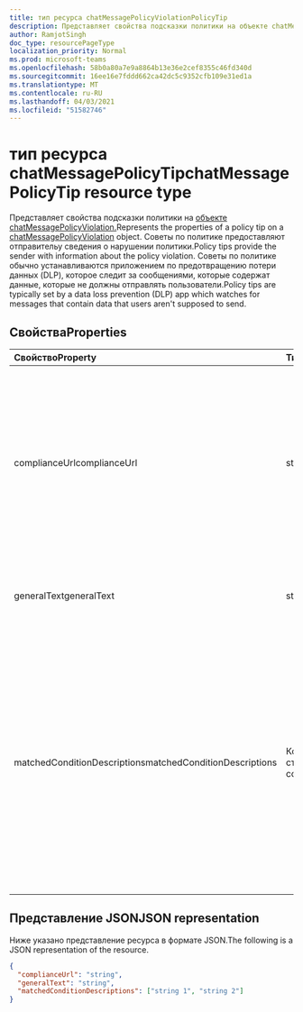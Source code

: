 ```yaml
---
title: тип ресурса chatMessagePolicyViolationPolicyTip
description: Представляет свойства подсказки политики на объекте chatMessagePolicyViolation. Советы по политике предоставляют отправительу сведения о нарушении политики.
author: RamjotSingh
doc_type: resourcePageType
localization_priority: Normal
ms.prod: microsoft-teams
ms.openlocfilehash: 58b0a80a7e9a8864b13e36e2cef8355c46fd340d
ms.sourcegitcommit: 16ee16e7fddd662ca42dc5c9352cfb109e31ed1a
ms.translationtype: MT
ms.contentlocale: ru-RU
ms.lasthandoff: 04/03/2021
ms.locfileid: "51582746"
---
```

# <a name="chatmessagepolicytip-resource-type"></a><span data-ttu-id="90b11-104">тип ресурса chatMessagePolicyTip</span><span class="sxs-lookup"><span data-stu-id="90b11-104">chatMessagePolicyTip resource type</span></span>

<span data-ttu-id="90b11-105">Представляет свойства подсказки политики на [объекте chatMessagePolicyViolation.](chatmessagepolicyviolation.md)</span><span class="sxs-lookup"><span data-stu-id="90b11-105">Represents the properties of a policy tip on a [chatMessagePolicyViolation](chatmessagepolicyviolation.md) object.</span></span> <span data-ttu-id="90b11-106">Советы по политике предоставляют отправительу сведения о нарушении политики.</span><span class="sxs-lookup"><span data-stu-id="90b11-106">Policy tips provide the sender with information about the policy violation.</span></span>
<span data-ttu-id="90b11-107">Советы по политике обычно устанавливаются приложением по предотвращению потери данных (DLP), которое следит за сообщениями, которые содержат данные, которые не должны отправлять пользователи.</span><span class="sxs-lookup"><span data-stu-id="90b11-107">Policy tips are typically set by a data loss prevention (DLP) app which watches for messages that contain data that users aren't supposed to send.</span></span>

## <a name="properties"></a><span data-ttu-id="90b11-108">Свойства</span><span class="sxs-lookup"><span data-stu-id="90b11-108">Properties</span></span>

| <span data-ttu-id="90b11-109">Свойство</span><span class="sxs-lookup"><span data-stu-id="90b11-109">Property</span></span>   | <span data-ttu-id="90b11-110">Тип</span><span class="sxs-lookup"><span data-stu-id="90b11-110">Type</span></span> |<span data-ttu-id="90b11-111">Описание</span><span class="sxs-lookup"><span data-stu-id="90b11-111">Description</span></span>|
|:---------------|:--------|:----------|
|<span data-ttu-id="90b11-112">complianceUrl</span><span class="sxs-lookup"><span data-stu-id="90b11-112">complianceUrl</span></span>|<span data-ttu-id="90b11-113">string</span><span class="sxs-lookup"><span data-stu-id="90b11-113">string</span></span>|<span data-ttu-id="90b11-114">URL-адрес, который пользователь может посетить, чтобы прочитать о политиках предотвращения потери данных для организации.</span><span class="sxs-lookup"><span data-stu-id="90b11-114">The URL a user can visit to read about the data loss prevention policies for the organization.</span></span> <span data-ttu-id="90b11-115">(т. е. политики о том, что пользователи не должны говорить в чатах)</span><span class="sxs-lookup"><span data-stu-id="90b11-115">(ie, policies about what users shouldn't say in chats)</span></span>|
|<span data-ttu-id="90b11-116">generalText</span><span class="sxs-lookup"><span data-stu-id="90b11-116">generalText</span></span>|<span data-ttu-id="90b11-117">string</span><span class="sxs-lookup"><span data-stu-id="90b11-117">string</span></span>|<span data-ttu-id="90b11-118">Пояснительный текст, показанный отправителю сообщения.</span><span class="sxs-lookup"><span data-stu-id="90b11-118">Explanatory text shown to the sender of the message.</span></span>|
|<span data-ttu-id="90b11-119">matchedConditionDescriptions</span><span class="sxs-lookup"><span data-stu-id="90b11-119">matchedConditionDescriptions</span></span>|<span data-ttu-id="90b11-120">Коллекция строк</span><span class="sxs-lookup"><span data-stu-id="90b11-120">string collection</span></span>|<span data-ttu-id="90b11-121">Список неправильных данных в сообщении, обнаруженном приложением для предотвращения потери данных.</span><span class="sxs-lookup"><span data-stu-id="90b11-121">The list of improper data in the message that was detected by the data loss prevention app.</span></span> <span data-ttu-id="90b11-122">Каждое приложение DLP определяет свои условия, примеры включают "Номер кредитной карты" и "Номер социального обеспечения".</span><span class="sxs-lookup"><span data-stu-id="90b11-122">Each DLP app defines its own conditions, examples include "Credit Card Number" and "Social Security Number".</span></span>|

## <a name="json-representation"></a><span data-ttu-id="90b11-123">Представление JSON</span><span class="sxs-lookup"><span data-stu-id="90b11-123">JSON representation</span></span>

<span data-ttu-id="90b11-124">Ниже указано представление ресурса в формате JSON.</span><span class="sxs-lookup"><span data-stu-id="90b11-124">The following is a JSON representation of the resource.</span></span>

<!-- {
  "blockType": "resource",
  "optionalProperties": [
    "generalText"
  ],
  "@odata.type": "microsoft.graph.chatMessagePolicyViolationPolicyTip"
}-->
```json
{
  "complianceUrl": "string",
  "generalText": "string",
  "matchedConditionDescriptions": ["string 1", "string 2"]
}
```

<!-- uuid: 8fcb5dbc-d5aa-4681-8e31-b001d5168d79
2015-10-25 14:57:30 UTC -->
<!-- {
  "type": "#page.annotation",
  "description": "policy violation policy tip resource",
  "keywords": "",
  "section": "documentation",
  "tocPath": ""
}-->
